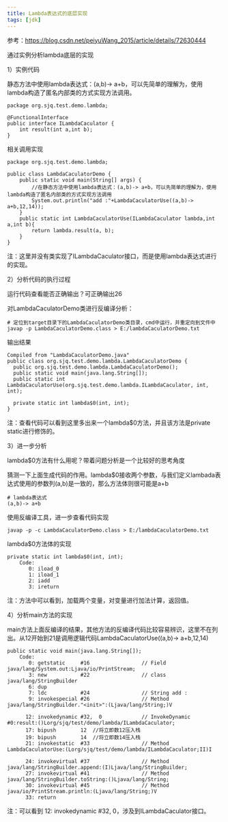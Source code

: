 ```yaml
---
title: Lambda表达式的底层实现
tags: [jdk]
---
```


参考：https://blog.csdn.net/peiyuWang_2015/article/details/72630444

通过实例分析lambda底层的实现

1）实例代码

静态方法中使用lambda表达式：(a,b)-> a+b，可以先简单的理解为，使用lambda构造了匿名内部类的方式实现方法调用。

```
package org.sjq.test.demo.lambda;

@FunctionalInterface
public interface ILambdaCaculator {
    int result(int a,int b);
}
```

相关调用实现

```
package org.sjq.test.demo.lambda;

public class LambdaCaculatorDemo {
    public static void main(String[] args) {
        //在静态方法中使用lambda表达式：(a,b)-> a+b，可以先简单的理解为，使用lambda构造了匿名内部类的方式实现方法调用
        System.out.println("add :"+LambdaCaculatorUse((a,b)-> a+b,12,14));
    }
    public static int LambdaCaculatorUse(ILambdaCaculator lambda,int a,int b){
        return lambda.result(a, b);
    }
}
```

注：这里并没有类实现了ILambdaCaculator接口，而是使用lambda表达式进行的实现。

2）分析代码的执行过程

运行代码查看能否正确输出？可正确输出26

对LambdaCaculatorDemo类进行反编译分析：

```
# 定位到target目录下的LambdaCaculatorDemo类目录，cmd中运行，并重定向到文件中
javap -p LambdaCaculatorDemo.class > E:/lambdaCaculatorDemo.txt
```

输出结果

```
Compiled from "LambdaCaculatorDemo.java"
public class org.sjq.test.demo.lambda.LambdaCaculatorDemo {
  public org.sjq.test.demo.lambda.LambdaCaculatorDemo();
  public static void main(java.lang.String[]);
  public static int LambdaCaculatorUse(org.sjq.test.demo.lambda.ILambdaCaculator, int, int);

  private static int lambda$0(int, int);
}
```

注：查看代码可以看到这里多出来一个lambda$0方法，并且该方法是private static进行修饰的。

3）进一步分析

lambda$0方法有什么用呢？带着问题分析是一个比较好的思考角度

猜测一下上面生成代码的作用。lambda$0接收两个参数，与我们定义lambada表达式使用的参数列(a,b)是一致的，那么方法体则很可能是a+b

```
# lambda表达式
(a,b)-> a+b
```

使用反编译工具，进一步查看代码实现

```
javap -p -c LambdaCaculatorDemo.class > E:/lambdaCaculatorDemo.txt
```

lambda$0方法体的实现

```
private static int lambda$0(int, int);
    Code:
       0: iload_0
       1: iload_1
       2: iadd
       3: ireturn
```

注：方法中可以看到，加载两个变量，对变量进行加法计算，返回值。

4）分析main方法的实现

main方法上面反编译的结果，其他方法的反编译代码比较容易辨识，这里不在列出。从12开始到21是调用逻辑代码LambdaCaculatorUse((a,b)-> a+b,12,14)

```
public static void main(java.lang.String[]);
    Code:
       0: getstatic     #16                 // Field java/lang/System.out:Ljava/io/PrintStream;
       3: new           #22                 // class java/lang/StringBuilder
       6: dup
       7: ldc           #24                 // String add :
       9: invokespecial #26                 // Method java/lang/StringBuilder."<init>":(Ljava/lang/String;)V

      12: invokedynamic #32,  0             // InvokeDynamic #0:result:()Lorg/sjq/test/demo/lambda/ILambdaCaculator;
      17: bipush        12  //将立即数12压入栈
      19: bipush        14  //将立即数14压入栈
      21: invokestatic  #33                 // Method LambdaCaculatorUse:(Lorg/sjq/test/demo/lambda/ILambdaCaculator;II)I

      24: invokevirtual #37                 // Method java/lang/StringBuilder.append:(I)Ljava/lang/StringBuilder;
      27: invokevirtual #41                 // Method java/lang/StringBuilder.toString:()Ljava/lang/String;
      30: invokevirtual #45                 // Method java/io/PrintStream.println:(Ljava/lang/String;)V
      33: return
```

注：可以看到 12: invokedynamic #32,  0，涉及到ILambdaCaculator接口。